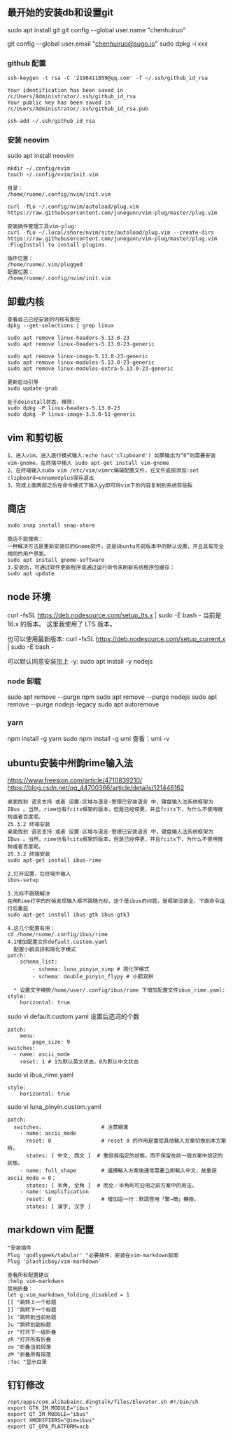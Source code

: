 ## 最开始的安装db和设置git
sudo apt install git 
git config --global user.name "chenhuiruo" 

git config --global user.email "chenhuiruo@sugo.io"
sudo dpkg -i xxx

### github 配置
```
ssh-keygen -t rsa -C '2196411859@qq.com' -f ~/.ssh/github_id_rsa
 
Your identification has been saved in /c/Users/Administrator/.ssh/github_id_rsa
Your public key has been saved in /c/Users/Administrator/.ssh/github_id_rsa.pub
 
ssh-add ~/.ssh/github_id_rsa 
```

### 安装 neovim
sudo apt install neovim
```
mkdir ~/.config/nvim
touch ~/.config/nvim/init.vim

目录：
/home/ruome/.config/nvim/init.vim

curl -fLo ~/.config/nvim/autoload/plug.vim https://raw.githubusercontent.com/junegunn/vim-plug/master/plug.vim

安装插件管理工具vim-plug:
curl -fLo ~/.local/share/nvim/site/autoload/plug.vim --create-dirs https://raw.githubusercontent.com/junegunn/vim-plug/master/plug.vim
:PlugInstall to install plugins.

插件位置：
/home/ruome/.vim/plugged
配置位置：
/home/ruome/.config/nvim/init.vim
```

## 卸载内核
```
查看自己已经安装的内核有那些
dpkg --get-selections | grep linux 

sudo apt remove linux-headers-5.13.0-23
sudo apt remove linux-headers-5.13.0-23-generic	

sudo apt remove linux-image-5.13.0-23-generic
sudo apt remove linux-modules-5.13.0-23-generic
sudo apt remove linux-modules-extra-5.13.0-23-generic

更新启动引导
sudo update-grub

处于deinstall状态，移除:
sudo dpkg -P linux-headers-5.13.0-23  
sudo dpkg -P linux-image-3.5.0-51-generic  
```

## vim 和剪切板
```
1、进入vim，进入底行模式输入:echo has('clipboard') 如果输出为“0”则需要安装vim-gnome，在终端中输入 sudo apt-get install vim-gnome
2、在终端输入sudo vim /etc/vim/vimrc编辑配置文件，在文件底部添加:set clipboard=unnamedplus保存退出
3、完成上面两部之后在命令模式下输入yy即可将vim下的内容复制到系统剪贴板
```

## 商店
```
sudo snap install snap-store

商店不能搜索：
一种解决方法是重新安装旧的Gnome软件，这是Ubuntu先前版本中的默认设置，并且具有完全相同的用户界面。
sudo apt install gnome-software
3.安装后，可通过软件更新程序或通过运行命令来刷新系统程序包缓存：
sudo apt update
```

## node 环境
curl -fsSL https://deb.nodesource.com/setup_lts.x | sudo -E bash -
当前是 16.x 的版本。 这里我使用了 LTS 版本。

也可以使用最新版本:
curl -fsSL https://deb.nodesource.com/setup_current.x | sudo -E bash -

可以默认同意安装加上 -y:
sudo apt install -y nodejs
### node 卸载
sudo apt remove --purge npm
sudo apt remove --purge nodejs
sudo apt remove --purge nodejs-legacy
sudo apt autoremove

### yarn
npm install -g yarn
sudo npm install -g umi
查看：umi -v

## ubuntu安装中州韵rime输入法
https://www.freesion.com/article/4710839210/
https://blog.csdn.net/qq_44700366/article/details/121446162
```
桌面找到 语言支持 或者 设置-区域与语言-管理已安装语言 中，键盘输入法系统框架为 IBus 。当然，rime也有fcitx框架的版本，但是已经停更，并且fcitx下，为什么不使用搜狗或者百度呢。
25.3.2 终端安装
桌面找到 语言支持 或者 设置-区域与语言-管理已安装语言 中，键盘输入法系统框架为 IBus 。当然，rime也有fcitx框架的版本，但是已经停更，并且fcitx下，为什么不使用搜狗或者百度呢。
25.3.2 终端安装
sudo apt-get install ibus-rime

2.打开设置，在终端中输入
ibus-setup

3.光标不跟随解决
在用Rime打字的时候发现输入框不跟随光标，这个是ibus的问题，是框架没装全，下面命令运行后重启
sudo apt-get install ibus-gtk ibus-gtk3

4.这几个配置有用：
cd /home/ruome/.config/ibus/rime
4.1增加配置文件default.custom.yaml
  配置小鹤双拼和简化字模式
patch:
    schema_list:
        - schema: luna_pinyin_simp # 简化字模式
        - schema: double_pinyin_flypy # 小鹤双拼  

  * 设置文字横排/home/user/.config/ibus/rime 下增加配置文件ibus_rime.yaml:
style:
    horizontal: true
```

sudo vi default.custom.yaml
设置后选词的个数
```
patch:
    menu:
        page_size: 9
switches: 
  - name: ascii_mode
    reset: 1 # 1为默认英文状态，0为默认中文状态
```

sudo vi ibus_rime.yaml
```
style:
    horizontal: true
```

sudo vi luna_pinyin.custom.yaml
```
patch:                      
  switches:                   # 注意縮進
    - name: ascii_mode
      reset: 0                # reset 0 的作用是當從其他輸入方案切換到本方案時，
      states: [ 中文, 西文 ]  # 重設爲指定的狀態，而不保留在前一個方案中設定的狀態。
    - name: full_shape        # 選擇輸入方案後通常需要立即輸入中文，故重設 ascii_mode = 0；
      states: [ 半角, 全角 ]  # 而全／半角則可沿用之前方案中的用法。
    - name: simplification
      reset: 0                # 增加這一行：默認啓用「繁→簡」轉換。
      states: [ 漢字, 汉字 ]
```

## markdown vim 配置
```
"安装插件
Plug 'godlygeek/tabular' "必要插件，安装在vim-markdown前面
Plug 'plasticboy/vim-markdown'

查看所有配置建议
:help vim-markdwon
禁用折叠：
let g:vim_markdown_folding_disabled = 1
[[ "跳转上一个标题
]] "跳转下一个标题
]c "跳转到当前标题
]u "跳转到副标题
zr "打开下一级折叠
zR "打开所有折叠
zm "折叠当前段落
zM "折叠所有段落
:Toc "显示目录
```

## 钉钉修改
```
/opt/apps/com.alibabainc.dingtalk/files/Elevator.sh #!/bin/sh 
export GTK_IM_MODULE="ibus" 
export QT_IM_MODULE="ibus"
export XMODIFIERS="@im=ibus" 
export QT_QPA_PLATFORM=xcb
```
